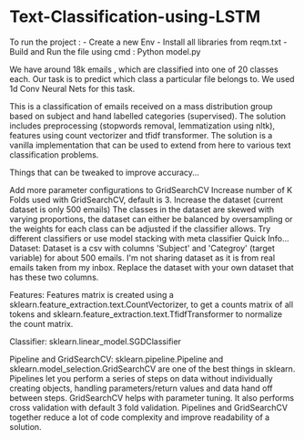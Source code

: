 # Text-Classification-using-LSTM

To run the project :
    - Create a new Env 
    - Install all libraries from reqm.txt
    - Build and Run the file using cmd : Python model.py

We have around 18k emails , which are classified into one of 20 classes each. Our task is to predict which class a particular file belongs to.
We used 1d Conv Neural Nets for this task. 


This is a classification of emails received on a mass distribution group based on subject and hand labelled categories (supervised). The solution includes preprocessing (stopwords removal, lemmatization using nltk), features using count vectorizer and tfidf transformer. The solution is a vanilla implementation that can be used to extend from here to various text classification problems.

Things that can be tweaked to improve accuracy...

Add more parameter configurations to GridSearchCV
Increase number of K Folds used with GridSearchCV, default is 3.
Increase the dataset (current dataset is only 500 emails)
The classes in the dataset are skewed with varying proportions, the dataset can either be balanced by oversampling or the weights for each class can be adjusted if the classifier allows.
Try different classifiers or use model stacking with meta classifier
Quick Info...
Dataset: Dataset is a csv with columns 'Subject' and 'Categroy' (target variable) for about 500 emails. I'm not sharing dataset as it is from real emails taken from my inbox. Replace the dataset with your own dataset that has these two columns.

Features: Features matrix is created using a sklearn.feature_extraction.text.CountVectorizer, to get a counts matrix of all tokens and sklearn.feature_extraction.text.TfidfTransformer to normalize the count matrix.

Classifier: sklearn.linear_model.SGDClassifier

Pipeline and GridSearchCV: sklearn.pipeline.Pipeline and sklearn.model_selection.GridSearchCV are one of the best things in sklearn. Pipelines let you perform a series of steps on data without individually creating objects, handling parameters/return values and data hand off between steps. GridSearchCV helps with parameter tuning. It also performs cross validation with default 3 fold validation. Pipelines and GridSearchCV together reduce a lot of code complexity and improve readability of a solution.
